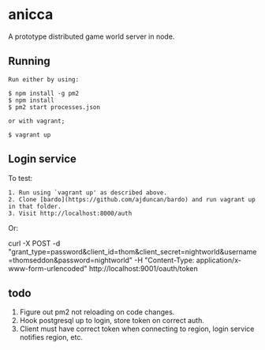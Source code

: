 # anicca #

A prototype distributed game world server in node.

## Running ##

    Run either by using:

    $ npm install -g pm2
    $ npm install
    $ pm2 start processes.json

    or with vagrant;

    $ vagrant up

## Login service ##

To test:

    1. Run using `vagrant up' as described above.
    2. Clone [bardo](https://github.com/ajduncan/bardo) and run vagrant up in that folder.
    3. Visit http://localhost:8000/auth

Or:

curl -X POST -d "grant_type=password&client_id=thom&client_secret=nightworld&username=thomseddon&password=nightworld" -H "Content-Type: application/x-www-form-urlencoded" http://localhost:9001/oauth/token

## todo ##

1. Figure out pm2 not reloading on code changes.
2. Hook postgresql up to login, store token on correct auth.
3. Client must have correct token when connecting to region, login service notifies region, etc.
